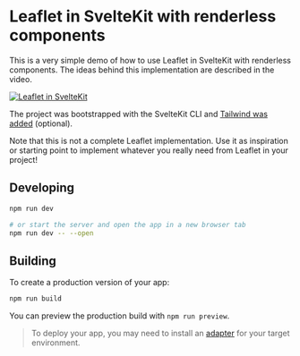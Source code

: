 # Leaflet in SvelteKit with renderless components

This is a very simple demo of how to use Leaflet in SvelteKit with renderless components. The ideas behind this implementation are described in the video.

[![Leaflet in SvelteKit](http://img.youtube.com/vi/JFctWXEzFZw/0.jpg)](http://www.youtube.com/watch?v=JFctWXEzFZw 'Leaflet in SvelteKit')

The project was bootstrapped with the SvelteKit CLI and [Tailwind was added](https://tailwindcss.com/docs/guides/sveltekit) (optional).

Note that this is not a complete Leaflet implementation. Use it as inspiration or starting point to implement whatever you really need from Leaflet in your project!

## Developing

```bash
npm run dev

# or start the server and open the app in a new browser tab
npm run dev -- --open
```

## Building

To create a production version of your app:

```bash
npm run build
```

You can preview the production build with `npm run preview`.

> To deploy your app, you may need to install an [adapter](https://kit.svelte.dev/docs/adapters) for your target environment.
